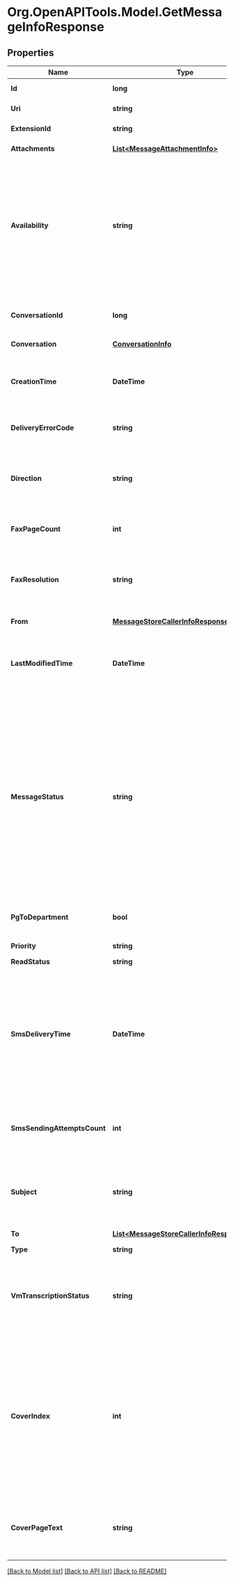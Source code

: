 
# Org.OpenAPITools.Model.GetMessageInfoResponse

## Properties

Name | Type | Description | Notes
------------ | ------------- | ------------- | -------------
**Id** | **long** | Internal identifier of a message | [optional] 
**Uri** | **string** | Canonical URI of a message | [optional] 
**ExtensionId** | **string** | Internal identifier of an extension | [optional] 
**Attachments** | [**List&lt;MessageAttachmentInfo&gt;**](MessageAttachmentInfo.md) | The list of message attachments | [optional] 
**Availability** | **string** | Message availability status. Message in &#39;Deleted&#39; state is still preserved with all its attachments and can be restored. &#39;Purged&#39; means that all attachments are already deleted and the message itself is about to be physically deleted shortly | [optional] 
**ConversationId** | **long** | SMS and Pager only. Identifier of a conversation the message belongs to | [optional] 
**Conversation** | [**ConversationInfo**](ConversationInfo.md) |  | [optional] 
**CreationTime** | **DateTime** | Message creation datetime in ISO 8601 format including timezone, for example 2016-03-10T18:07:52.534Z | [optional] 
**DeliveryErrorCode** | **string** | SMS only. Delivery error code returned by gateway | [optional] 
**Direction** | **string** | Message direction. Note that for some message types not all directions are allowed. For example voicemail messages can be only inbound | [optional] 
**FaxPageCount** | **int** | Fax only. Page count in a fax message | [optional] 
**FaxResolution** | **string** | Fax only. Resolution of a fax message. &#39;High&#39; for black and white image scanned at 200 dpi, &#39;Low&#39; for black and white image scanned at 100 dpi | [optional] 
**From** | [**MessageStoreCallerInfoResponseFrom**](MessageStoreCallerInfoResponseFrom.md) |  | [optional] 
**LastModifiedTime** | **DateTime** | The datetime when the message was modified on server in ISO 8601 format including timezone, for example 2016-03-10T18:07:52.534Z | [optional] 
**MessageStatus** | **string** | Message status. Different message types may have different allowed status values. For outbound faxes the aggregated message status is returned: If status for at least one recipient is &#39;Queued&#39;, then &#39;Queued&#39; value is returned If status for at least one recipient is &#39;SendingFailed&#39;, then &#39;SendingFailed&#39; value is returned In other cases Sent status is returned | [optional] 
**PgToDepartment** | **bool** | &#39;Pager&#39; only. &#39;True&#39; if at least one of the message recipients is &#39;Department&#39; extension | [optional] 
**Priority** | **string** | Message priority | [optional] 
**ReadStatus** | **string** | Message read status | [optional] 
**SmsDeliveryTime** | **DateTime** | SMS only. The datetime when outbound SMS was delivered to recipient&#39;s handset in ISO 8601 format including timezone, for example 2016-03-10T18:07:52.534Z. It is filled only if the carrier sends a delivery receipt to RingCentral | [optional] 
**SmsSendingAttemptsCount** | **int** | SMS only. Number of attempts made to send an outbound SMS to the gateway (if gateway is temporary unavailable) | [optional] 
**Subject** | **string** | Message subject. For SMS and Pager messages it replicates message text which is also returned as an attachment | [optional] 
**To** | [**List&lt;MessageStoreCallerInfoResponseTo&gt;**](MessageStoreCallerInfoResponseTo.md) | Recipient information | [optional] 
**Type** | **string** | Message type | [optional] 
**VmTranscriptionStatus** | **string** | Voicemail only. Status of voicemail to text transcription. If VoicemailToText feature is not activated for account, the &#39;NotAvailable&#39; value is returned | [optional] 
**CoverIndex** | **int** | Cover page identifier. If coverIndex is set to &#39;0&#39; (zero) cover page is not attached. For the list of available cover page identifiers (1-13) please call the Fax Cover Pages method. If not specified, the default cover page is attached (which is configured in &#39;Outbound Fax Settings&#39;) | [optional] 
**CoverPageText** | **string** | Cover page text, entered by the fax sender and printed on the cover page. Maximum length is limited to 1024 symbols | [optional] 

[[Back to Model list]](../README.md#documentation-for-models)
[[Back to API list]](../README.md#documentation-for-api-endpoints)
[[Back to README]](../README.md)

